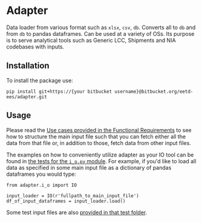 # Adapter

Data loader from various format such as `xlsx`, `csv`, `db`. Converts all to `db` and from `db` to pandas dataframes. Can be used at a variety of OSs. Its purpose is to serve analytical tools such as Generic LCC, Shipments and NIA codebases with inputs.

## Installation

To install the package use:
```
pip install git+https://{your bitbucket username}@bitbucket.org/eetd-ees/adapter.git
```

## Usage

Please read the [Use cases provided in the Functional Requirements](https://bitbucket.org/eetd-ees/adapter/wiki/Functional%20Requirements) to see how to structure the main input file such that you can fetch either all the data from that file or, in addition to those, fetch data from other input files.

The examples on how to conveniently utilize adapter as your IO tool can be found in [the tests for the `i_o.py` module](https://bitbucket.org/eetd-ees/adapter/src/master/adapter/tests/test_i_o.py). For example, if
you'd like to load all data as specified in some main input file as a
dictionary of pandas dataframes you would type:

```
from adapter.i_o import IO

input_loader = IO(r'fullpath_to_main_input_file')
df_of_input_dataframes = input_loader.load()
```

Some test input files are also [provided in that test folder](https://bitbucket.org/eetd-ees/adapter/src/master/adapter/tests/).
